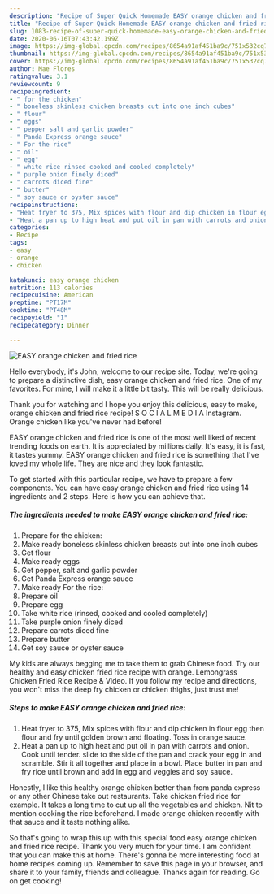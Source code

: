 ```yaml
---
description: "Recipe of Super Quick Homemade EASY orange chicken and fried rice"
title: "Recipe of Super Quick Homemade EASY orange chicken and fried rice"
slug: 1083-recipe-of-super-quick-homemade-easy-orange-chicken-and-fried-rice
date: 2020-06-16T07:43:42.199Z
image: https://img-global.cpcdn.com/recipes/8654a91af451ba9c/751x532cq70/easy-orange-chicken-and-fried-rice-recipe-main-photo.jpg
thumbnail: https://img-global.cpcdn.com/recipes/8654a91af451ba9c/751x532cq70/easy-orange-chicken-and-fried-rice-recipe-main-photo.jpg
cover: https://img-global.cpcdn.com/recipes/8654a91af451ba9c/751x532cq70/easy-orange-chicken-and-fried-rice-recipe-main-photo.jpg
author: Mae Flores
ratingvalue: 3.1
reviewcount: 9
recipeingredient:
- " for the chicken"
- " boneless skinless chicken breasts cut into one inch cubes"
- " flour"
- " eggs"
- " pepper salt and garlic powder"
- " Panda Express orange sauce"
- " For the rice"
- " oil"
- " egg"
- " white rice rinsed cooked and cooled completely"
- " purple onion finely diced"
- " carrots diced fine"
- " butter"
- " soy sauce or oyster sauce"
recipeinstructions:
- "Heat fryer to 375, Mix spices with flour and dip chicken in flour egg then flour and fry until golden brown and floating. Toss in orange sauce."
- "Heat a pan up to high heat and put oil in pan with carrots and onion. Cook until tender. slide to the side of the pan and crack your egg in and scramble. Stir it all together and place in a bowl. Place butter in pan and fry rice until brown and add in egg and veggies and soy sauce."
categories:
- Recipe
tags:
- easy
- orange
- chicken

katakunci: easy orange chicken 
nutrition: 113 calories
recipecuisine: American
preptime: "PT17M"
cooktime: "PT48M"
recipeyield: "1"
recipecategory: Dinner

---
```



![EASY orange chicken and fried rice](https://img-global.cpcdn.com/recipes/8654a91af451ba9c/751x532cq70/easy-orange-chicken-and-fried-rice-recipe-main-photo.jpg)

Hello everybody, it's John, welcome to our recipe site. Today, we're going to prepare a distinctive dish, easy orange chicken and fried rice. One of my favorites. For mine, I will make it a little bit tasty. This will be really delicious.

Thank you for watching and I hope you enjoy this delicious, easy to make, orange chicken and fried rice recipe! S O C I A L M E D I A Instagram. Orange chicken like you&#39;ve never had before!

EASY orange chicken and fried rice is one of the most well liked of recent trending foods on earth. It is appreciated by millions daily. It's easy, it is fast, it tastes yummy. EASY orange chicken and fried rice is something that I've loved my whole life. They are nice and they look fantastic.


To get started with this particular recipe, we have to prepare a few components. You can have easy orange chicken and fried rice using 14 ingredients and 2 steps. Here is how you can achieve that.

<!--inarticleads1-->

##### The ingredients needed to make EASY orange chicken and fried rice:

1. Prepare  for the chicken:
1. Make ready  boneless skinless chicken breasts cut into one inch cubes
1. Get  flour
1. Make ready  eggs
1. Get  pepper, salt and garlic powder
1. Get  Panda Express orange sauce
1. Make ready  For the rice:
1. Prepare  oil
1. Prepare  egg
1. Take  white rice (rinsed, cooked and cooled completely)
1. Take  purple onion finely diced
1. Prepare  carrots diced fine
1. Prepare  butter
1. Get  soy sauce or oyster sauce


My kids are always begging me to take them to grab Chinese food. Try our healthy and easy chicken fried rice recipe with orange. Lemongrass Chicken Fried Rice Recipe &amp; Video. If you follow my recipe and directions, you won&#39;t miss the deep fry chicken or chicken thighs, just trust me! 

<!--inarticleads2-->

##### Steps to make EASY orange chicken and fried rice:

1. Heat fryer to 375, Mix spices with flour and dip chicken in flour egg then flour and fry until golden brown and floating. Toss in orange sauce.
1. Heat a pan up to high heat and put oil in pan with carrots and onion. Cook until tender. slide to the side of the pan and crack your egg in and scramble. Stir it all together and place in a bowl. Place butter in pan and fry rice until brown and add in egg and veggies and soy sauce.


Honestly, I like this healthy orange chicken better than from panda express or any other Chinese take out restaurants. Take chicken fried rice for example. It takes a long time to cut up all the vegetables and chicken. Nit to mention cooking the rice beforehand. I made orange chicken recently with that sauce and it taste nothing alike. 

So that's going to wrap this up with this special food easy orange chicken and fried rice recipe. Thank you very much for your time. I am confident that you can make this at home. There's gonna be more interesting food at home recipes coming up. Remember to save this page in your browser, and share it to your family, friends and colleague. Thanks again for reading. Go on get cooking!
